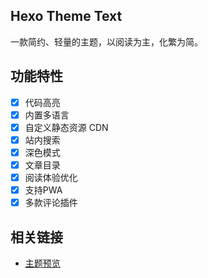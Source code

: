 ## Hexo Theme Text
一款简约、轻量的主题，以阅读为主，化繁为简。

## 功能特性
- [x] 代码高亮
- [x] 内置多语言
- [x] 自定义静态资源 CDN
- [x] 站内搜索
- [x] 深色模式
- [x] 文章目录
- [x] 阅读体验优化
- [x] 支持PWA
- [x] 多款评论插件

## 相关链接

- [主题预览](https://www.imalun.com)